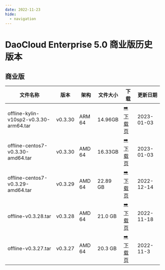 ```yaml
---
date: 2022-11-23
hide:
  - navigation
---
```


# DaoCloud Enterprise 5.0 商业版历史版本

## 商业版

| 文件名称 | 版本 | 架构 | 文件大小 | 下载 | 更新日期 |
| ------- | --- | ---- | ------ | --- | ------- |
| offline-kylin-v10sp2-v0.3.30-arm64.tar | v0.3.30 | ARM 64 | 14.96GB | [:arrow_right: 下载页](./dce5-installer-v0.3.30.md) | 2023-01-03 |
| offline-centos7-v0.3.30-amd64.tar | v0.3.30 | AMD 64 | 16.33GB | [:arrow_right: 下载页](./dce5-installer-v0.3.30.md) | 2023-01-03 |
| offline-centos7-v0.3.29-amd64.tar | v0.3.29 | AMD 64 | 22.89 GB | [:arrow_right: 下载页](./dce5-installer-v0.3.29.md) | 2022-12-14 |
| offline-v0.3.28.tar | v0.3.28 | AMD 64 | 21.0 GB | [:arrow_right: 下载页](./dce5-installer-v0.3.28.md) | 2022-11-18 |
| offline-v0.3.27.tar | v0.3.27 | AMD 64 | 20.3 GB | [:arrow_right: 下载页](./dce5-installer-v0.3.27.md) | 2022-11-3 |
